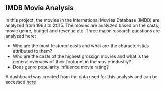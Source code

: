 ## IMDB Movie Analysis
In this project, the movies in the International Movies Database (IMDB) are analyzed from 1960 to 2015. The movies are analyzed based on the casts, movie genre, budget and revenue etc. 
Three major research questions are analyzed here:

+ Who are the most featured casts and what are the characteristics attributed to them?
+ Who are the casts of the highest grossign movies and what is the general overview of their footprint in the movie industry?
+ Does genre popularity influence movie rating?

A dashboard was created from the data used for this analysis and can be accessed [here](https://public.tableau.com/app/profile/margaret.awojide/viz/IMDBMovieDashboard_16554219196260/Dashboard1?publish=yes)
